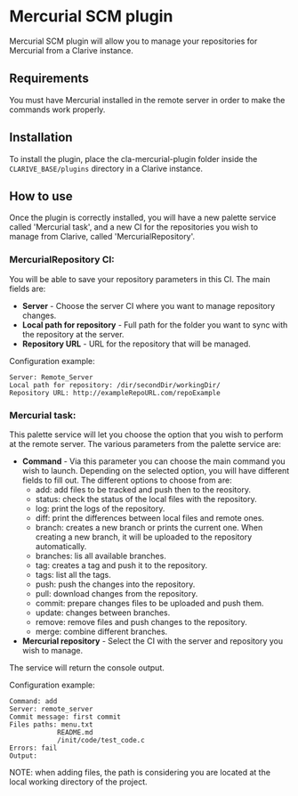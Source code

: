 # Mercurial SCM plugin

Mercurial SCM plugin will allow you to manage your repositories for Mercurial from a Clarive instance.

## Requirements

You must have Mercurial installed in the remote server in order to make the commands work properly.

## Installation

To install the plugin, place the cla-mercurial-plugin folder inside the `CLARIVE_BASE/plugins`
directory in a Clarive instance.

## How to use

Once the plugin is correctly installed, you will have a new palette service called 'Mercurial task', and a new CI for the repositories you wish to manage from Clarive, called 'MercurialRepository'.

### MercurialRepository CI:

You will be able to save your repository parameters in this CI. The main fields are:

- **Server** - Choose the server CI where you want to manage repository changes.
- **Local path for repository** - Full path for the folder you want to sync with the repository at the server.
- **Repository URL** - URL for the repository that will be managed.

Configuration example:

    Server: Remote_Server
    Local path for repository: /dir/secondDir/workingDir/
    Repository URL: http://exampleRepoURL.com/repoExample

### Mercurial task:

This palette service will let you choose the option that you wish to perform at the remote server.
The various parameters from the palette service are:

- **Command** - Via this parameter you can choose the main command you wish to launch. Depending on the selected option, you will have different fields to fill out.
The different options to choose from are:
    - add: add files to be tracked and push then to the reository.
    - status: check the status of the local files with the repository.
    - log: print the logs of the repository.
    - diff: print the differences between local files and remote ones.
    - branch: creates a new branch or prints the current one. When creating a new branch, it will be uploaded to the repository automatically.
    - branches: lis all available branches.
    - tag: creates a tag and push it to the repository.
    - tags: list all the tags.
    - push: push the changes into the repository.
    - pull: download changes from the repository.
    - commit: prepare changes files to be uploaded and push them.
    - update: changes between branches.
    - remove: remove files and push changes to the repository.
    - merge: combine different branches.
- **Mercurial repository** - Select the CI with the server and repository you wish to manage.

The service will return the console output.

Configuration example:

    Command: add
    Server: remote_server
    Commit message: first commit
    Files paths: menu.txt
                README.md
                /init/code/test_code.c
    Errors: fail
    Output: 

NOTE: when adding files, the path is considering you are located at the local working directory of the project.
